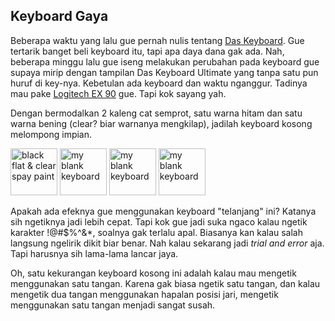 ## Keyboard Gaya

Beberapa waktu yang lalu gue pernah nulis tentang [Das Keyboard](http://kriwil.com/journal/das-keyboard). Gue tertarik banget beli keyboard itu, tapi apa daya dana gak ada. Nah, beberapa minggu lalu gue iseng melakukan perubahan pada keyboard gue supaya mirip dengan tampilan Das Keyboard Ultimate yang tanpa satu pun huruf di key-nya. Kebetulan ada keyboard dan waktu nganggur. Tadinya mau pake [Logitech EX 90](http://www.logitech.com/index.cfm/keyboards/keyboard_mice_combos/devices/345&cl=IN,EN) gue. Tapi kok sayang yah.

Dengan bermodalkan 2 kaleng cat semprot, satu warna hitam dan satu warna bening (clear? biar warnanya mengkilap), jadilah keyboard kosong melompong impian.

<a href="http://www.flickr.com/photos/kriwil/3094055879/" title="black flat & clear spay paint by kriwil, on Flickr"><img src="http://farm4.static.flickr.com/3003/3094055879_e70e68c4b4_s.jpg" width="75" height="75" alt="black flat & clear spay paint" /></a> <a href="http://www.flickr.com/photos/kriwil/3094036341/" title="my blank keyboard by kriwil, on Flickr"><img src="http://farm4.static.flickr.com/3244/3094036341_f015e1db82_s.jpg" width="75" height="75" alt="my blank keyboard" /></a> <a href="http://www.flickr.com/photos/kriwil/3094037399/" title="my blank keyboard by kriwil, on Flickr"><img src="http://farm4.static.flickr.com/3232/3094037399_47c4c0c3a8_s.jpg" width="75" height="75" alt="my blank keyboard" /></a> <a href="http://www.flickr.com/photos/kriwil/3094896382/" title="my blank keyboard by kriwil, on Flickr"><img src="http://farm4.static.flickr.com/3189/3094896382_3a8d35c945_s.jpg" width="75" height="75" alt="my blank keyboard" /></a>

Apakah ada efeknya gue menggunakan keyboard "telanjang" ini? Katanya sih ngetiknya jadi lebih cepat. Tapi kok gue jadi suka ngaco kalau ngetik karakter !@#$%^&*, soalnya gak terlalu apal. Biasanya kan kalau salah langsung ngelirik dikit biar benar. Nah kalau sekarang jadi _trial and error_ aja. Tapi harusnya sih lama-lama lancar jaya.

Oh, satu kekurangan keyboard kosong ini adalah kalau mau mengetik menggunakan satu tangan. Karena gak biasa ngetik satu tangan, dan kalau mengetik dua tangan menggunakan hapalan posisi jari, mengetik menggunakan satu tangan menjadi sangat susah.


<!-- {"time": "2008-12-09 11:13:53", "title": "Keyboard Gaya"} -->
